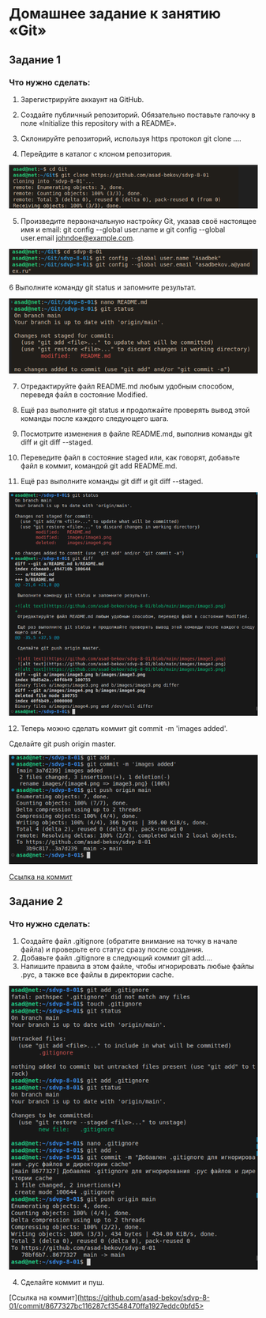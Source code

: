 # Домашнее задание к занятию «Git»

## Задание 1

### Что нужно сделать:

1. Зарегистрируйте аккаунт на GitHub.

2. Создайте публичный репозиторий. Обязательно поставьте галочку в поле «Initialize this repository with a README».

3. Склонируйте репозиторий, используя https протокол git clone ....

4. Перейдите в каталог с клоном репозитория.

![alt text](https://github.com/asad-bekov/sdvp-8-01/blob/main/images/image1.png)

5. Произведите первоначальную настройку Git, указав своё настоящее имя и email: git config --global user.name и git config --global user.email johndoe@example.com.

![alt text](https://github.com/asad-bekov/sdvp-8-01/blob/main/images/image2.png)

6 Выполните команду git status и запомните результат.

![alt text](https://github.com/asad-bekov/sdvp-8-01/blob/main/images/image3.png)

7. Отредактируйте файл README.md любым удобным способом, переведя файл в состояние Modified.

8. Ещё раз выполните git status и продолжайте проверять вывод этой команды после каждого следующего шага.

9. Посмотрите изменения в файле README.md, выполнив команды git diff и git diff --staged.

10. Переведите файл в состояние staged или, как говорят, добавьте файл в коммит, командой git add README.md.

11. Ещё раз выполните команды git diff и git diff --staged.

![alt text](https://github.com/asad-bekov/sdvp-8-01/blob/main/images/image4.png)

12. Теперь можно сделать коммит git commit -m 'images added'.

Сделайте git push origin master.

![alt text](https://github.com/asad-bekov/sdvp-8-01/blob/main/images/image5.png)

[Ссылка на коммит](https://github.com/asad-bekov/sdvp-8-01/commit/3d701d0fa1f9ec3e540fe99bcc12d5ab24dd8680)

## Задание 2
### Что нужно сделать:

1. Создайте файл .gitignore (обратите внимание на точку в начале файла) и проверьте его статус сразу после создания.
2. Добавьте файл .gitignore в следующий коммит git add....
3. Напишите правила в этом файле, чтобы игнорировать любые файлы .pyc, а также все файлы в директории cache.

![alt text](https://github.com/asad-bekov/sdvp-8-01/blob/main/images/image6.png)

4. Сделайте коммит и пуш.

[Ссылка на коммит](https://github.com/asad-bekov/sdvp-8-01/commit/8677327bc116287cf3548470ffa1927eddc0bfd5>
